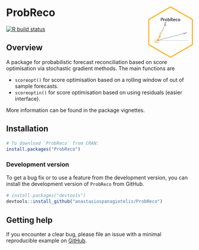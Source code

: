 # ProbReco <a href='https://github.com/anastasiospanagiotelis/ProbReco'><img src='man/figures/ProbReco.png' align="right" height="138.5" /></a>


<!-- badges: start -->
  [![R build status](https://github.com/anastasiospanagiotelis/ProbReco/workflows/R-CMD-check/badge.svg)](https://github.com/anastasiospanagiotelis/ProbReco/actions)
  <!-- badges: end -->


## Overview

A package for probabilistic forecast reconciliation based on score optimisation via stochastic gradient methods.  The main functions are

  - `scoreopt()` for score optimisation based on a rolling window of out of sample forecasts.
  - `scoreoptin()` for score optimisation based on using residuals (easier interface).

More information can be found in the package vignettes.

## Installation

``` r
# To download `ProbReco` from CRAN:
install.packages("ProbReco")

```

### Development version

To get a bug fix or to use a feature from the development version, you
can install the development version of `ProbReco` from GitHub.

``` r
# install.packages("devtools")
devtools::install_github("anastasiospanagiotelis/ProbReco")
```

## Getting help

If you encounter a clear bug, please file an issue with a minimal
reproducible example on
[GitHub](https://github.com/anastasiospanagiotelis/ProbReco/issues).
